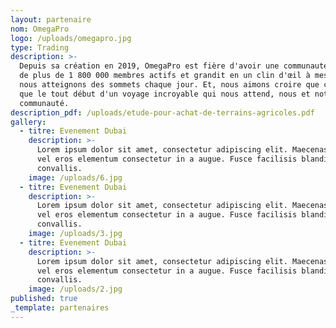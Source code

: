 ```yaml
---
layout: partenaire
nom: OmegaPro
logo: /uploads/omegapro.jpg
type: Trading
description: >-
  Depuis sa création en 2019, OmegaPro est fière d'avoir une communauté massive
  de plus de 1 800 000 membres actifs et grandit en un clin d'œil à mesure que
  nous atteignons des sommets chaque jour. Et, nous aimons croire que ce n'est
  que le tout début d'un voyage incroyable qui nous attend, nous et notre
  communauté.
description_pdf: /uploads/etude-pour-achat-de-terrains-agricoles.pdf
gallery:
  - titre: Evenement Dubai
    description: >-
      Lorem ipsum dolor sit amet, consectetur adipiscing elit. Maecenas at magna
      vel eros elementum consectetur in a augue. Fusce facilisis blandit
      convallis.
    image: /uploads/6.jpg
  - titre: Evenement Dubai
    description: >-
      Lorem ipsum dolor sit amet, consectetur adipiscing elit. Maecenas at magna
      vel eros elementum consectetur in a augue. Fusce facilisis blandit
      convallis.
    image: /uploads/3.jpg
  - titre: Evenement Dubai
    description: >-
      Lorem ipsum dolor sit amet, consectetur adipiscing elit. Maecenas at magna
      vel eros elementum consectetur in a augue. Fusce facilisis blandit
      convallis.
    image: /uploads/2.jpg
published: true
_template: partenaires
---
```


